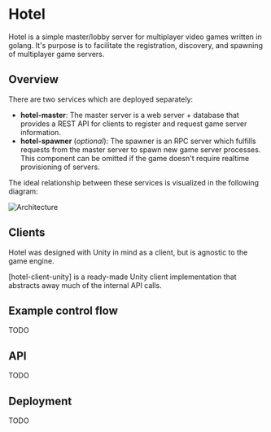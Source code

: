 # Hotel

Hotel is a simple master/lobby server for multiplayer video games written in golang.  It's purpose is to facilitate the registration, discovery, and spawning of multiplayer game servers.

## Overview

There are two services which are deployed separately:

 - **hotel-master**: The master server is a web server + database that provides a REST API for clients to register and request game server information.
 - **hotel-spawner** (*optional*): The spawner is an RPC server which fulfills requests from the master server to spawn new game server processes. This component can be omitted if the game doesn't require realtime provisioning of servers.

The ideal relationship between these services is visualized in the following diagram:

![Architecture](xx)

## Clients
Hotel was designed with Unity in mind as a client, but is agnostic to the game engine.

[hotel-client-unity] is a ready-made Unity client implementation that abstracts away much of the internal API calls.

## Example control flow

TODO

## API

TODO

## Deployment

TODO
